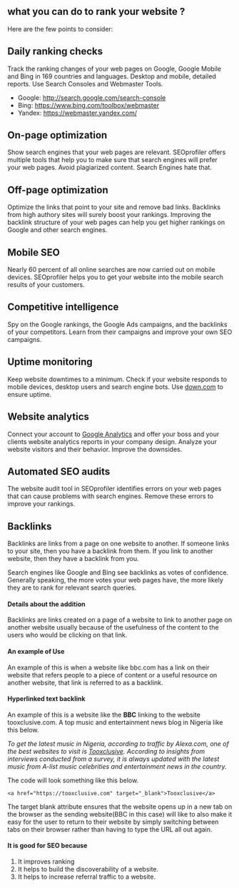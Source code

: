 ## what you can do to rank your website ?

Here are the few points to consider:

## Daily ranking checks

Track the ranking changes of your web pages on Google, Google Mobile and Bing in 169 countries and languages. Desktop and mobile, detailed reports.
Use Search Consoles and Webmaster Tools.
* Google: http://search.google.com/search-console
* Bing: https://www.bing.com/toolbox/webmaster
* Yandex: https://webmaster.yandex.com/

## On-page optimization

Show search engines that your web pages are relevant. SEOprofiler offers multiple tools that help you to make sure that search engines will prefer your web pages. Avoid plagiarized content. Search Engines hate that.

## Off-page optimization

Optimize the links that point to your site and remove bad links. Backlinks from high authory sites will surely boost your rankings. Improving the backlink structure of your web pages can help you get higher rankings on Google and other search engines.

## Mobile SEO

Nearly 60 percent of all online searches are now carried out on mobile devices. SEOprofiler helps you to get your website into the mobile search results of your customers.

## Competitive intelligence

Spy on the Google rankings, the Google Ads campaigns, and the backlinks of your competitors. Learn from their campaigns and improve your own SEO campaigns.

## Uptime monitoring

Keep website downtimes to a minimum. Check if your website responds to mobile devices, desktop users and search engine bots. Use [down.com](https://down.com/) to ensure uptime.

## Website analytics

Connect your account to [Google Analytics](http://analytics.google.com/) and offer your boss and your clients website analytics reports in your company design. Analyze your website visitors and their behavior. Improve the downsides.

## Automated SEO audits

The website audit tool in SEOprofiler identifies errors on your web pages that can cause problems with search engines. Remove these errors to improve your rankings.

## Backlinks

Backlinks are links from a page on one website to another. If someone links to your site, then you have a backlink from them. If you link to another website, then they have a backlink from you.

Search engines like Google and Bing see backlinks as votes of confidence. Generally speaking, the more votes your web pages have, the more likely they are to rank for relevant search queries.

#### Details about the addition

Backlinks are links created on a page of a website to link to another page on another website usually because of the usefulness of the content to the users who would be clicking on that link.

#### An example of Use

An example of this is when a website like bbc.com has a link on their website that refers people to a piece of content or a useful resource on another website, that link is referred to as a backlink.

#### Hyperlinked text backlink

An example of this is a website like the **BBC** linking to the website tooxclusive.com. A top music and entertainment news blog in Nigeria like this below.

_To get the latest music in Nigeria, according to traffic by Alexa.com, one of the best websites to visit is [Tooxclusive](tooxclusive.com). According to insights from interviews conducted from a survey, it is always updated with the latest music from A-list music celebrities and entertainment news in the country._

The code will look something like this below.

`<a href="https://tooxclusive.com" target="_blank">Tooxclusive</a>`

The target blank attribute ensures that the website opens up in a new tab on the browser as the sending website(BBC in this case) will like to also make it easy for the user to return to their website by simply switching between tabs on their browser rather than having to type the URL all out again.

#### It is good for SEO because

1. It improves ranking
2. It helps to build the discoverability of a website.
3. It helps to increase referral traffic to a website.
